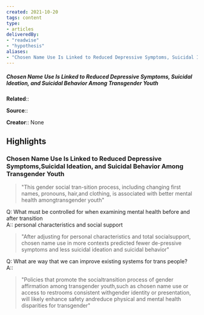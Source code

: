 ```yaml
---
created: 2021-10-20
tags: content
type: 
- articles
deliveredBy: 
- "readwise"
- "hypothesis"
aliases:
- "Chosen Name Use Is Linked to Reduced Depressive Symptoms, Suicidal Ideation, and Suicidal Behavior Among Transgender Youth"
---
```

##### Chosen Name Use Is Linked to Reduced Depressive Symptoms, Suicidal Ideation, and Suicidal Behavior Among Transgender Youth

**Related**:: 

**Source**:: 

**Creator**:: None

## Highlights
### Chosen Name Use Is Linked to Reduced Depressive Symptoms,Suicidal Ideation, and Suicidal Behavior Among Transgender Youth
  
> "This gender social tran-sition process, including changing first names, pronouns, hair,and clothing, is associated with better mental health amongtransgender youth" 

Q: What must be controlled for when examining mental health before and after transition  
A::
personal characteristics and social support
> "After adjusting for personal characteristics and total socialsupport, chosen name use in more contexts predicted fewer de-pressive symptoms and less suicidal ideation and suicidal behavior" 

Q: What are way that we can improve existing systems for trans people?  
A::
> "Policies that promote the socialtransition process of gender affirmation among transgender youth,such as chosen name use or access to restrooms consistent withgender identity or presentation, will likely enhance safety andreduce physical and mental health disparities for transgender" 

